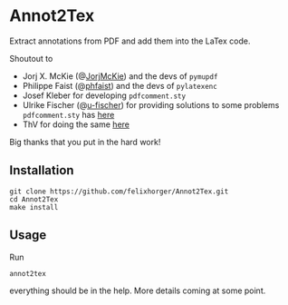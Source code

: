 # Annot2Tex

Extract annotations from PDF and add them into the LaTex code.

Shoutout to

- Jorj X. McKie (@[JorjMcKie](https://www.github.com/JorjMcKie)) and the devs of `pymupdf`
- Philippe Faist (@[phfaist](https://www.github.com/phfaist)) and the devs of `pylatexenc`
- Josef Kleber for developing `pdfcomment.sty`
- Ulrike Fischer (@[u-fischer](https://www.github.com/u-fischer)) for providing solutions to some problems `pdfcomment.sty` has [here](https://tex.stackexchange.com/a/694614)
- ThV for doing the same [here](https://tex.stackexchange.com/a/408976)

Big thanks that you put in the hard work!



## Installation

```
git clone https://github.com/felixhorger/Annot2Tex.git
cd Annot2Tex
make install
```

## Usage

Run


```annot2tex```


everything should be in the help. More details coming at some point.

